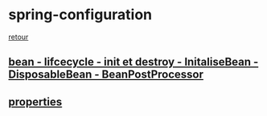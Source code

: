 # spring-configuration
[retour](https://github.com/grouault/spring-tutorial/blob/master/spring-contexte/notes/configuration.xml.md)

## [bean - lifcecycle - init et destroy - InitaliseBean - DisposableBean - BeanPostProcessor](https://github.com/grouault/spring-tutorial/blob/master/spring-contexte/notes/spring-configuration-xml/annotation-bean-post-processor.md)

## [properties](https://github.com/grouault/spring-tutorial/blob/master/spring-contexte/notes/spring-configuration-xml/properties.md)
